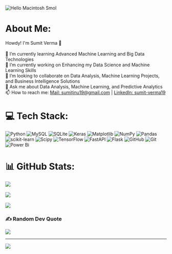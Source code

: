 ![Hello Macintosh Smol](https://github.com/user-attachments/assets/ae8f39ee-7f0f-4f90-94d7-81ab415c5ca1)

# About Me:
Howdy! I'm Sumit Verma 👾<br><br>🌱 I’m currently learning Advanced Machine Learning and Big Data Technologies<br>🔭 I’m currently working on Enhancing my Data Science and Machine Learning Skills<br>🤝 I’m looking to collaborate on Data Analysis, Machine Learning Projects, and Business Intelligence Solutions<br>💬 Ask me about Data Analysis, Machine Learning, and Predictive Analytics<br>📫 How to reach me: [Mail: sumitjnu19@gmail.com](mailto:sumitjnu19@gmail.com) | [LinkedIn: sumit-verma19](https://www.linkedin.com/in/sumit-verma19/)


# 💻 Tech Stack:
![Python](https://img.shields.io/badge/python-3670A0?style=for-the-badge&logo=python&logoColor=ffdd54) ![MySQL](https://img.shields.io/badge/mysql-4479A1.svg?style=for-the-badge&logo=mysql&logoColor=white) ![SQLite](https://img.shields.io/badge/sqlite-%2307405e.svg?style=for-the-badge&logo=sqlite&logoColor=white) ![Keras](https://img.shields.io/badge/Keras-%23D00000.svg?style=for-the-badge&logo=Keras&logoColor=white) ![Matplotlib](https://img.shields.io/badge/Matplotlib-%23ffffff.svg?style=for-the-badge&logo=Matplotlib&logoColor=black) ![NumPy](https://img.shields.io/badge/numpy-%23013243.svg?style=for-the-badge&logo=numpy&logoColor=white) ![Pandas](https://img.shields.io/badge/pandas-%23150458.svg?style=for-the-badge&logo=pandas&logoColor=white) ![scikit-learn](https://img.shields.io/badge/scikit--learn-%23F7931E.svg?style=for-the-badge&logo=scikit-learn&logoColor=white) ![Scipy](https://img.shields.io/badge/SciPy-%230C55A5.svg?style=for-the-badge&logo=scipy&logoColor=%white) ![TensorFlow](https://img.shields.io/badge/TensorFlow-%23FF6F00.svg?style=for-the-badge&logo=TensorFlow&logoColor=white) ![FastAPI](https://img.shields.io/badge/FastAPI-005571?style=for-the-badge&logo=fastapi) ![Flask](https://img.shields.io/badge/flask-%23000.svg?style=for-the-badge&logo=flask&logoColor=white) ![GitHub](https://img.shields.io/badge/github-%23121011.svg?style=for-the-badge&logo=github&logoColor=white) ![Git](https://img.shields.io/badge/git-%23F05033.svg?style=for-the-badge&logo=git&logoColor=white) ![Power Bi](https://img.shields.io/badge/power_bi-F2C811?style=for-the-badge&logo=powerbi&logoColor=black)
# 📊 GitHub Stats:
![](https://github-readme-stats.vercel.app/api?username=Sumit-Verma19&theme=one_dark_pro&hide_border=false&include_all_commits=false&count_private=false)<br/><br/>
![](https://github-readme-streak-stats.herokuapp.com/?user=Sumit-Verma19&theme=one_dark_pro&hide_border=false)<br/><br/>
![](https://github-readme-stats.vercel.app/api/top-langs/?username=Sumit-Verma19&theme=one_dark_pro&hide_border=false&include_all_commits=false&count_private=false&layout=compact)

### ✍️ Random Dev Quote
![](https://quotes-github-readme.vercel.app/api?type=horizontal&theme=tokyonight)

---
[![](https://visitcount.itsvg.in/api?id=Sumit-Verma19&icon=0&color=0)](https://visitcount.itsvg.in)

